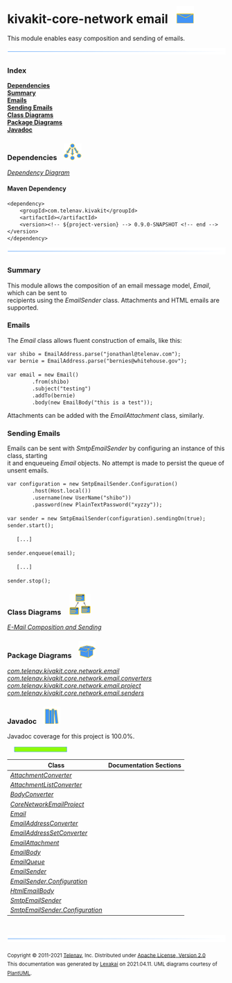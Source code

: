 # kivakit-core-network email &nbsp;&nbsp;![](../../../documentation/images/envelope-40.png)

This module enables easy composition and sending of emails.

![](documentation/images/horizontal-line.png)

### Index

[**Dependencies**](#dependencies)  
[**Summary**](#summary)  
[**Emails**](#emails)  
[**Sending Emails**](#sending-emails)  
[**Class Diagrams**](#class-diagrams)  
[**Package Diagrams**](#package-diagrams)  
[**Javadoc**](#javadoc)

### Dependencies <a name="dependencies"></a> &nbsp;&nbsp; ![](documentation/images/dependencies-40.png)

[*Dependency Diagram*](documentation/diagrams/dependencies.svg)

#### Maven Dependency

    <dependency>
        <groupId>com.telenav.kivakit</groupId>
        <artifactId></artifactId>
        <version><!-- ${project-version} --> 0.9.0-SNAPSHOT <!-- end --></version>
    </dependency>
![](documentation/images/horizontal-line.png)

[//]: # (start-user-text)

### Summary <a name = "summary"></a>

This module allows the composition of an email message model, *Email*, which can be sent to  
recipients using the *EmailSender* class. Attachments and HTML emails are supported.

### Emails <a name = "emails"></a>

The *Email* class allows fluent construction of emails, like this:

    var shibo = EmailAddress.parse("jonathanl@telenav.com");
    var bernie = EmailAddress.parse("bernies@whitehouse.gov");

    var email = new Email()
            .from(shibo)
            .subject("testing")
            .addTo(bernie)
            .body(new EmailBody("this is a test"));

Attachments can be added with the *EmailAttachment* class, similarly.

### Sending Emails <a name = "sending-emails"></a>

Emails can be sent with *SmtpEmailSender* by configuring an instance of this class, starting  
it and enqueueing *Email* objects. No attempt is made to persist the queue of unsent emails.

    var configuration = new SmtpEmailSender.Configuration()
            .host(Host.local())
            .username(new UserName("shibo"))
            .password(new PlainTextPassword("xyzzy"));

    var sender = new SmtpEmailSender(configuration).sendingOn(true);
    sender.start();

       [...]

    sender.enqueue(email);

       [...]

    sender.stop();

[//]: # (end-user-text)

### Class Diagrams <a name="class-diagrams"></a> &nbsp; &nbsp; ![](documentation/images/diagram-48.png)

[*E-Mail Composition and Sending*](documentation/diagrams/diagram-email.svg)  

### Package Diagrams <a name="package-diagrams"></a> &nbsp;&nbsp; ![](documentation/images/box-40.png)

[*com.telenav.kivakit.core.network.email*](documentation/diagrams/com.telenav.kivakit.core.network.email.svg)  
[*com.telenav.kivakit.core.network.email.converters*](documentation/diagrams/com.telenav.kivakit.core.network.email.converters.svg)  
[*com.telenav.kivakit.core.network.email.project*](documentation/diagrams/com.telenav.kivakit.core.network.email.project.svg)  
[*com.telenav.kivakit.core.network.email.senders*](documentation/diagrams/com.telenav.kivakit.core.network.email.senders.svg)  

### Javadoc <a name="javadoc"></a> &nbsp;&nbsp; ![](documentation/images/books-40.png)

Javadoc coverage for this project is 100.0%.  
  
&nbsp; &nbsp;  ![](documentation/images/meter-100-12.png)



| Class | Documentation Sections |
|---|---|
| [*AttachmentConverter*](https://telenav.github.io/kivakit/javadoc/kivakit.core.network.email/com/telenav/kivakit/core/network/email/converters/AttachmentConverter.html) |  |  
| [*AttachmentListConverter*](https://telenav.github.io/kivakit/javadoc/kivakit.core.network.email/com/telenav/kivakit/core/network/email/converters/AttachmentListConverter.html) |  |  
| [*BodyConverter*](https://telenav.github.io/kivakit/javadoc/kivakit.core.network.email/com/telenav/kivakit/core/network/email/converters/BodyConverter.html) |  |  
| [*CoreNetworkEmailProject*](https://telenav.github.io/kivakit/javadoc/kivakit.core.network.email/com/telenav/kivakit/core/network/email/project/CoreNetworkEmailProject.html) |  |  
| [*Email*](https://telenav.github.io/kivakit/javadoc/kivakit.core.network.email/com/telenav/kivakit/core/network/email/Email.html) |  |  
| [*EmailAddressConverter*](https://telenav.github.io/kivakit/javadoc/kivakit.core.network.email/com/telenav/kivakit/core/network/email/converters/EmailAddressConverter.html) |  |  
| [*EmailAddressSetConverter*](https://telenav.github.io/kivakit/javadoc/kivakit.core.network.email/com/telenav/kivakit/core/network/email/converters/EmailAddressSetConverter.html) |  |  
| [*EmailAttachment*](https://telenav.github.io/kivakit/javadoc/kivakit.core.network.email/com/telenav/kivakit/core/network/email/EmailAttachment.html) |  |  
| [*EmailBody*](https://telenav.github.io/kivakit/javadoc/kivakit.core.network.email/com/telenav/kivakit/core/network/email/EmailBody.html) |  |  
| [*EmailQueue*](https://telenav.github.io/kivakit/javadoc/kivakit.core.network.email/com/telenav/kivakit/core/network/email/EmailQueue.html) |  |  
| [*EmailSender*](https://telenav.github.io/kivakit/javadoc/kivakit.core.network.email/com/telenav/kivakit/core/network/email/EmailSender.html) |  |  
| [*EmailSender.Configuration*](https://telenav.github.io/kivakit/javadoc/kivakit.core.network.email/com/telenav/kivakit/core/network/email/EmailSender.Configuration.html) |  |  
| [*HtmlEmailBody*](https://telenav.github.io/kivakit/javadoc/kivakit.core.network.email/com/telenav/kivakit/core/network/email/HtmlEmailBody.html) |  |  
| [*SmtpEmailSender*](https://telenav.github.io/kivakit/javadoc/kivakit.core.network.email/com/telenav/kivakit/core/network/email/senders/SmtpEmailSender.html) |  |  
| [*SmtpEmailSender.Configuration*](https://telenav.github.io/kivakit/javadoc/kivakit.core.network.email/com/telenav/kivakit/core/network/email/senders/SmtpEmailSender.Configuration.html) |  |  

[//]: # (start-user-text)



[//]: # (end-user-text)

<br/>

![](documentation/images/horizontal-line.png)

<sub>Copyright &#169; 2011-2021 [Telenav](http://telenav.com), Inc. Distributed under [Apache License, Version 2.0](LICENSE)</sub>  
<sub>This documentation was generated by [Lexakai](https://github.com/Telenav/lexakai) on 2021.04.11. UML diagrams courtesy
of [PlantUML](http://plantuml.com).</sub>

